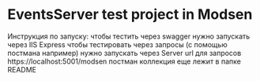 # EventsServer test project in Modsen
Инструкция по запуску:
чтобы тестить через swagger нужно запускать через IIS Express
чтобы тестировать через запросы (с помощью постмана например) нужно запускать через Server
url для запросов https://localhost:5001/modsen
постман коллекция еще лежит в папке README
